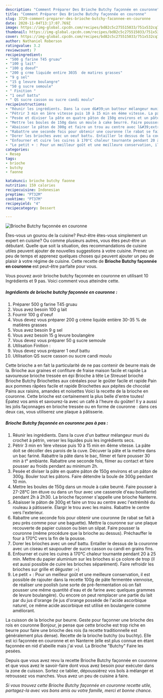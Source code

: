 ```yaml
---
description: "Comment Préparer Des Brioche Butchy façonnée en couronne"
title: "Comment Préparer Des Brioche Butchy façonnée en couronne"
slug: 3729-comment-preparer-des-brioche-butchy-faconnee-en-couronne
date: 2020-11-04T13:17:07.769Z
image: https://img-global.cpcdn.com/recipes/bd82c5c275515033/751x532cq70/brioche-butchy-faconnee-en-couronne-photo-principale-de-la-recette.jpg
thumbnail: https://img-global.cpcdn.com/recipes/bd82c5c275515033/751x532cq70/brioche-butchy-faconnee-en-couronne-photo-principale-de-la-recette.jpg
cover: https://img-global.cpcdn.com/recipes/bd82c5c275515033/751x532cq70/brioche-butchy-faconnee-en-couronne-photo-principale-de-la-recette.jpg
author: Nathaniel Roberson
ratingvalue: 3.2
reviewcount: 7
recipeingredient:
- "500 g farine T45 gruau"
- "100 g lait"
- "100 g doeuf"
- "200 g crme liquide entire 3035  de matires grasses"
- "9 g sel"
- "15 g levure boulangre"
- "50 g sucre semoule"
- " Finition "
- "1 oeuf battu"
- " QS sucre casson ou sucre candi moulu"
recipeinstructions:
- "Réunir les ingrédients. Dans la cuve d&#39;un batteur mélangeur muni du crochet à pétrin, verser les liquides puis les ingrédients secs."
- "Pétrir 3 min en 1ère vitesse puis 10 à 15 min en 4ème vitesse. La pâte doit se décoller des parois de la cuve. Décuver la pâte et la mettre dans un bac fariné. Rabattre la pâte dans le bac, filmer et faire pousser 30 min à t° ambiante. Rabattre une seconde fois, filmer au contact et faire pousser au froids pendant au minimum 2h."
- "Pesée et diviser la pâte en quatre pâton de 150g environs et un pâton de 300g. Bouler tout les pâtons. Faire détendre la boule de 300g pendant 10 min."
- "Mettre les boules de 150g dans un moule à cake beurré. Faire pousser à 27-28°C (en étuve ou dans un four avec une casserole d&#39;eau bouillante) pendant 2h à 2h30. La brioche façonner s&#39;appelle une brioche Nanterre."
- "Abaisser le pâton de 300g et faire un trou au centre avec l&#39;extrémité du rouleau à pâtisserie. Élargir le trou avec les mains. Rabattre le centre vers l&#39;exterieur."
- "Rabattre une seconde fois pour obtenir une couronne (le rabat se fait à peu près comme pour une baguette). Mettre la couronne sur une plaque recouverte de papier cuisson ou bien un silpat. Faire pousser la couronne (même procédure que la brioche au dessus). Préchauffer le four à 170°C vers la fin de la pousse."
- "Dorer les brioches avec un oeuf battu. Entailler le dessus de la couronne avec un ciseau et saupoudrer de sucre casson ou candi en grains fins."
- "Enfourner et cuire les cuires à 170°C chaleur tournante pendant 20 à 25 min. Mettre du papier aluminium sur les brioches si ça colore de trop (il est aussi possible de cuire les brioches séparément). Faire refroidir les brioches sur grille et déguster :=)"
- "Le petit + : Pour un meilleur goût et une meilleure conservation, il est possible de rajouter dans la recette 100g de pâte fermentée viennoise, de réaliser une poolish (une sorte de pré-fermentation où on fait pousser une même quantité d&#39;eau et de farine avec quelques grammes de levure boulangère). Ou encore on peut remplacer une partie du lait par du jus d&#39;orange (le jus d&#39;orange possède de l&#39;acide ascorbique naturel, ce même acide ascorbique est utilisé en boulangerie comme améliorant."
categories:
- Resep
tags:
- brioche
- butchy
- faonne

katakunci: brioche butchy faonne 
nutrition: 159 calories
recipecuisine: Indonesian
preptime: "PT32M"
cooktime: "PT37M"
recipeyield: "4"
recipecategory: Dessert

---
```



![Brioche Butchy façonnée en couronne](https://img-global.cpcdn.com/recipes/bd82c5c275515033/751x532cq70/brioche-butchy-faconnee-en-couronne-photo-principale-de-la-recette.jpg)

Êtes-vous un gourou de la cuisine? Peut-être êtes-vous simplement un expert en cuisine? Ou comme plusieurs autres, vous êtes peut-être un débutant. Quelle que soit la situation, des recommandations de cuisine utiles peuvent ajouter de nouvelles suggestions à votre cuisine. Prenez un peu de temps et apprenez quelques choses qui peuvent ajouter un peu de plaisir à votre régime de cuisine. Cette recette de <strong> Brioche Butchy façonnée en couronne </strong> est peut-être parfaite pour vous.

<!--inarticleads1-->

Vous pouvez avoir brioche butchy façonnée en couronne en utilisant 10 Ingrédients et 9 pas. Voici comment vous atteindre cette.

##### Ingrédients de brioche butchy façonnée en couronne :

1. Préparer 500 g farine T45 gruau
1. Vous avez besoin 100 g lait
1. Fournir 100 g d&#39;oeuf
1. Vous devez vous préparer 200 g crème liquide entière 30-35 % de matières grasses
1. Vous avez besoin 9 g sel
1. Vous avez besoin 15 g levure boulangère
1. Vous devez vous préparer 50 g sucre semoule
1. Utilisation  Finition :
1. Vous devez vous préparer 1 oeuf battu
1. Utilisation  QS sucre casson ou sucre candi moulu


Cette brioche a en fait la particularité de ne pas contenir de beurre mais de la. Brioche aux graines et confiture de fraise maison facile et rapide La savoureuse brioche tressée en épi Brioche à tête Le Streusel brioché Brioche Butchy Briochettes aux céréales pour le goûter facile et rapide Pain aux pommes râpées facile et rapide Briochettes aux pépites de chocolat Pains aux raisins, amandes et noisettes Voici la recette de la brioche en couronne. Cette brioche est certainement la plus belle d&#39;entre toutes! Épatez vos amis et savourez-la avec un café à l&#39;heure du goûter! Il y a aussi les jolis façonnages en brioche tressée ou en forme de couronne : dans ces deux cas, vous utiliserez une plaque à pâtisserie. 

<!--inarticleads2-->

##### Brioche Butchy façonnée en couronne pas à pas :

1. Réunir les ingrédients. Dans la cuve d&#39;un batteur mélangeur muni du crochet à pétrin, verser les liquides puis les ingrédients secs.
1. Pétrir 3 min en 1ère vitesse puis 10 à 15 min en 4ème vitesse. La pâte doit se décoller des parois de la cuve. Décuver la pâte et la mettre dans un bac fariné. Rabattre la pâte dans le bac, filmer et faire pousser 30 min à t° ambiante. Rabattre une seconde fois, filmer au contact et faire pousser au froids pendant au minimum 2h.
1. Pesée et diviser la pâte en quatre pâton de 150g environs et un pâton de 300g. Bouler tout les pâtons. Faire détendre la boule de 300g pendant 10 min.
1. Mettre les boules de 150g dans un moule à cake beurré. Faire pousser à 27-28°C (en étuve ou dans un four avec une casserole d&#39;eau bouillante) pendant 2h à 2h30. La brioche façonner s&#39;appelle une brioche Nanterre.
1. Abaisser le pâton de 300g et faire un trou au centre avec l&#39;extrémité du rouleau à pâtisserie. Élargir le trou avec les mains. Rabattre le centre vers l&#39;exterieur.
1. Rabattre une seconde fois pour obtenir une couronne (le rabat se fait à peu près comme pour une baguette). Mettre la couronne sur une plaque recouverte de papier cuisson ou bien un silpat. Faire pousser la couronne (même procédure que la brioche au dessus). Préchauffer le four à 170°C vers la fin de la pousse.
1. Dorer les brioches avec un oeuf battu. Entailler le dessus de la couronne avec un ciseau et saupoudrer de sucre casson ou candi en grains fins.
1. Enfourner et cuire les cuires à 170°C chaleur tournante pendant 20 à 25 min. Mettre du papier aluminium sur les brioches si ça colore de trop (il est aussi possible de cuire les brioches séparément). Faire refroidir les brioches sur grille et déguster :=)
1. Le petit + : Pour un meilleur goût et une meilleure conservation, il est possible de rajouter dans la recette 100g de pâte fermentée viennoise, de réaliser une poolish (une sorte de pré-fermentation où on fait pousser une même quantité d&#39;eau et de farine avec quelques grammes de levure boulangère). Ou encore on peut remplacer une partie du lait par du jus d&#39;orange (le jus d&#39;orange possède de l&#39;acide ascorbique naturel, ce même acide ascorbique est utilisé en boulangerie comme améliorant.


La cuisson de la brioche pur beurre. Geste pour façonner une brioche des rois en couronne Bonjour, je pense que cette brioche est trop riche en beurre pour faire une brioche des rois (la recette traditionnelle est généralement plus dense). Recette de la brioche butchy (ou buchty). Elle est ici façonnée en couronne et en Nanterre (elle est plus connue en étant façonnée en nid d&#39;abeille mais j&#39;ai voul. La Brioche &#34;Butchy&#34; Faire les pesées. 

<!--inarticleads1-->

<p>
Depuis que vous avez revu la recette Brioche Butchy façonnée en couronne et que vous avez le savoir-faire dont vous avez besoin pour exécuter dans la zone de cuisson. Sortez ce tablier, dépoussiérez vos bols à mélanger et retroussez vos manches. Vous avez un peu de cuisine à faire.
</p>

<p>
<i>Si vous trouvez cette Brioche Butchy façonnée en couronne recette utile, partagez-la avec vos bons amis ou votre famille, merci et bonne chance.</i>
</p>
